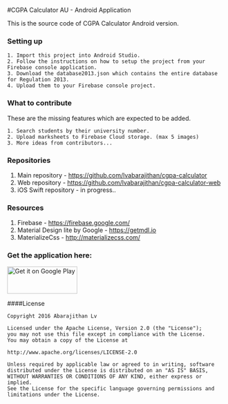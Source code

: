 #CGPA Calculator AU - Android Application

This is the source code of CGPA Calculator Android version.

### Setting up

    1. Import this project into Android Studio.
    2. Follow the instructions on how to setup the project from your Firebase console application.
    3. Download the database2013.json which contains the entire database for Regulation 2013.
    4. Upload them to your Firebase console project.

### What to contribute

These are the missing features which are expected to be added.

    1. Search students by their university number.
    2. Upload marksheets to Firebase Cloud storage. (max 5 images)
    3. More ideas from contributors...

### Repositories

1. Main repository - https://github.com/lvabarajithan/cgpa-calculator
2. Web repository - https://github.com/lvabarajithan/cgpa-calculator-web
3. iOS Swift repository - in progress..

### Resources

1. Firebase - https://firebase.google.com/
2. Material Design lite by Google - https://getmdl.io
3. MaterializeCss - http://materializecss.com/

### Get the application here:

  <a href='https://play.google.com/store/apps/details?id=com.abara.calculator&utm_source=global_co&utm_medium=prtnr&utm_content=Mar2515&utm_campaign=PartBadge&pcampaignid=MKT-Other-global-all-co-prtnr-py-PartBadge-Mar2515-1'><img alt='Get it on Google Play' width='161.5px' height='62.5px' src='https://play.google.com/intl/en_us/badges/images/generic/en_badge_web_generic.png'/></a>

####License

    Copyright 2016 Abarajithan Lv

    Licensed under the Apache License, Version 2.0 (the "License");
    you may not use this file except in compliance with the License.
    You may obtain a copy of the License at

    http://www.apache.org/licenses/LICENSE-2.0

    Unless required by applicable law or agreed to in writing, software
    distributed under the License is distributed on an "AS IS" BASIS,
    WITHOUT WARRANTIES OR CONDITIONS OF ANY KIND, either express or implied.
    See the License for the specific language governing permissions and
    limitations under the License.
